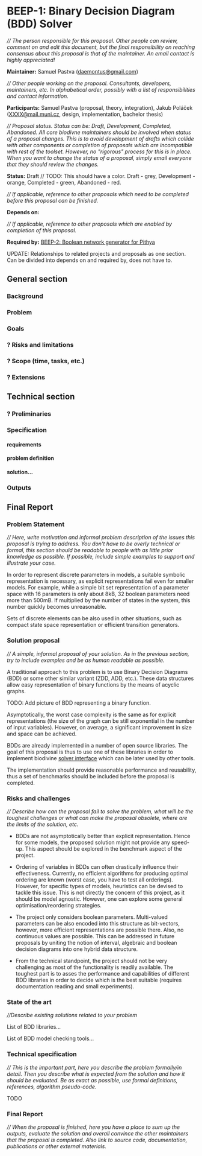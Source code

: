 # BEEP-1: Binary Decision Diagram (BDD) Solver

*// The person responsible for this proposal. Other people can review, comment on and edit this document, 
but the final responsibility on reaching consensus about this proposal is that of the maintainer. An email contact
is highly appreciated!*

**Maintainer:** Samuel Pastva (daemontus@gmail.com)

*// Other people working on the proposal. Consultants, developers, maintainers, etc. In alphabetical order, possibly 
with a list of responsibilities and contact information.*

**Participants:** Samuel Pastva (proposal, theory, integration), Jakub Poláček (XXXX@mail.muni.cz, 
design, implementation, bachelor thesis)

*// Proposal status. Status can be: Draft, Development, Completed, Abandoned. All core biodivne maintainers should be 
involved when status of a proposal changes. This is to avoid development of drafts which collide with other components
or completion of proposals which are incompatible with rest of the toolset. However, no "rigorous" process for this
is in place. When you want to change the status of a proposal, simply email everyone that they should review 
the changes.*

**Status:** Draft // TODO: This should have a color. Draft - grey, Development - orange, Completed - green, Abandoned - red.

*// If applicable, reference to other proposals which need to be completed before this proposal can be finished.*

**Depends on:**

*// If applicable, reference to other proposals which are enabled by completion of this proposal.*

**Required by:** [BEEP-2: Boolean network generator for Pithya](TODO)

UPDATE: Relationships to related projects and proposals as one section. Can be divided into depends on and required by, 
does not have to.

## General section

### Background

### Problem 

### Goals

### ? Risks and limitations

### ? Scope (time, tasks, etc.)

### ? Extensions

## Technical section

### ? Preliminaries

### Specification

#### requirements
#### problem definition
#### solution...

### Outputs

## Final Report

### Problem Statement

*// Here, write motivation and informal problem description of the issues this proposal is trying to address. You don't 
have to be overly technical or formal, this section should be readable to people with as little prior knowledge as
possible. If possible, include simple examples to support and illustrate your case.*

In order to represent discrete parameters in models, a suitable symbolic representation is necessary, as explicit 
representations fail even for smaller models. For example, while a simple bit set representation of a parameter space with
16 parameters is only about 8kB, 32 boolean parameters need more than 500mB. If multiplied by the number of states
in the system, this number quickly becomes unreasonable.

Sets of discrete elements can be also used in other situations, such as compact state space representation or 
efficient transition generators. 

### Solution proposal

*// A simple, informal proposal of your solution. As in the previous section, try to include examples and be as 
human readable as possible.*

A traditional approach to this problem is to use Binary Decision Diagrams (BDD) or some other similar variant (ZDD,
ADD, etc.). These data structures allow easy representation of binary functions by the means of acyclic graphs. 

TODO: Add picture of BDD representing a binary function.

Asymptotically, the worst case complexity is the same as for explicit representations (the size of the graph can be
still exponential in the number of input variables). However, on average, a significant improvement in size and 
space can be achieved.

BDDs are already implemented in a number of open source libraries. The goal of this proposal is thus to use one of
these libraries in order to implement biodivine [solver interface](TODO) which can be later used by other tools.

The implementation should provide reasonable performance and reusability, thus a set of benchmarks should be included
before the proposal is completed.

### Risks and challenges

*// Describe how can the proposal fail to solve the problem, what will be the toughest challenges or what
 can make the proposal obsolete, where are the limits of the solution, etc.*
 
 * BDDs are not asymptotically better than explicit representation. Hence for some models, the proposed solution might
 not provide any speed-up. This aspect should be explored in the benchmark aspect of the project.
 
 * Ordering of variables in BDDs can often drastically influence their effectiveness. Currently, no efficient algorithms
 for producing optimal ordering are known (worst case, you have to test all orderings). However, for specific types
 of models, heuristics can be devised to tackle this issue. This is not directly the concern of this project, as
 it should be model agnostic. However, one can explore some general optimisation/reordering strategies.
 
 * The project only considers boolean parameters. Multi-valued parameters can be also encoded into this structure
 as bit-vectors, however, more efficient representations are possible there. Also, no continuous values are possible.
 This can be addressed in future proposals by uniting the notion of interval, algebraic and boolean decision diagrams
 into one hybrid data structure.
 
 * From the technical standpoint, the project should not be very challenging as most of the functionality is readily
 available. The toughest part is to asses the performance and capabilities of different BDD libraries in order
 to decide which is the best suitable (requires documentation reading and small experiments).

### State of the art

*//Describe existing solutions related to your problem*

List of BDD libraries...

List of BDD model checking tools...

### Technical specification

*// This is the important part, here you describe the problem formally/in detail. Then you describe what is expected
from the solution and how it should be evaluated. Be as exact as possible, use formal definitions, references,
algorithm pseudo-code.*

TODO

### Final Report

*// When the proposal is finished, here you have a place to sum up the outputs, evaluate the solution and overall 
convince the other maintainers that the proposal is completed. Also link to source code, documentation, publications 
or other external materials.*
